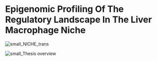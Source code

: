 # Epigenomic Profiling Of The Regulatory Landscape In The Liver Macrophage Niche

![small_NICHE_trans](https://github.com/joelpablos/Epigenetics-Liver-Macrophage-Niche/assets/27351828/d5090bac-8a3e-4a16-9e35-3a4ba7bd4b34)

![small_Thesis overview](https://github.com/joelpablos/Epigenetics-Liver-Macrophage-Niche/assets/27351828/2f4aae52-2ef7-46ed-b77a-f79a6a3d73f9)


